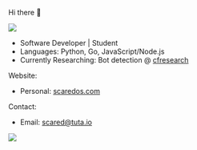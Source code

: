 Hi there 👋

![](https://komarev.com/ghpvc/?username=scaredos&color=blueviolet)

- Software Developer | Student
- Languages: Python, Go, JavaScript/Node.js
- Currently Researching: Bot detection @ [cfresearch](https://github.com/scaredos/cfresearch) 
 

Website:
  - Personal: [scaredos.com](https://scaredos.com/)

Contact:
  - Email: [scared@tuta.io](mailto:scared@tuta.io)

![](https://github-readme-stats.vercel.app/api/top-langs/?username=scaredos&layout=compact&hide_border=true&langs_count=10&theme=dark)
